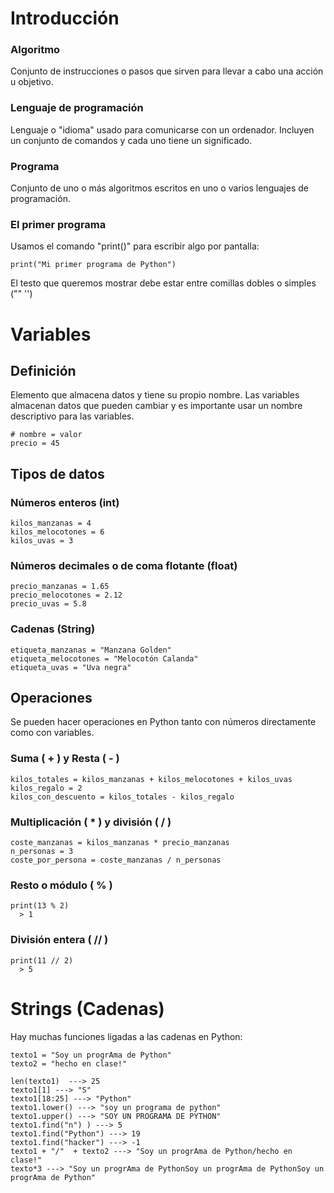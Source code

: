 # Introducción
### Algoritmo
Conjunto de instrucciones o pasos que sirven para llevar a cabo una acción u objetivo.

### Lenguaje de programación
Lenguaje o "idioma" usado para comunicarse con un ordenador. Incluyen un conjunto de comandos y cada uno tiene un significado.

### Programa
Conjunto de uno o más algoritmos escritos en uno o varios lenguajes de programación.

### El primer programa
Usamos el comando "print()" para escribir algo por pantalla:
```
print("Mi primer programa de Python")
``` 
El testo que queremos mostrar debe estar entre comillas dobles o simples (""  '')

# Variables
## Definición
Elemento que almacena datos y tiene su propio nombre. Las variables almacenan datos que pueden cambiar y es importante usar un nombre descriptivo para las variables.

```
# nombre = valor
precio = 45
```
## Tipos de datos
### Números enteros (int)
```
kilos_manzanas = 4
kilos_melocotones = 6
kilos_uvas = 3
```
### Números decimales o de coma flotante (float)
```
precio_manzanas = 1.65
precio_melocotones = 2.12
precio_uvas = 5.8
```
### Cadenas (String)
```
etiqueta_manzanas = "Manzana Golden"
etiqueta_melocotones = "Melocotón Calanda"
etiqueta_uvas = "Uva negra"
```
## Operaciones
Se pueden hacer operaciones en Python tanto con números directamente como con variables.
### Suma ( + ) y Resta ( - )
```
kilos_totales = kilos_manzanas + kilos_melocotones + kilos_uvas
kilos_regalo = 2
kilos_con_descuento = kilos_totales - kilos_regalo
```
### Multiplicación ( * ) y división ( / )
```
coste_manzanas = kilos_manzanas * precio_manzanas
n_personas = 3
coste_por_persona = coste_manzanas / n_personas
```
### Resto o módulo ( % )
```
print(13 % 2)
  > 1
```
### División entera ( // )
```
print(11 // 2)
  > 5
```
# Strings (Cadenas)
Hay muchas funciones ligadas a las cadenas en Python:
````
texto1 = "Soy un progrAma de Python"
texto2 = "hecho en clase!"

len(texto1)  ---> 25
texto1[1] ---> "S"
texto1[18:25] ---> "Python"
texto1.lower() ---> "soy un programa de python"
texto1.upper() ---> "SOY UN PROGRAMA DE PYTHON"
texto1.find("n") ) ---> 5
texto1.find("Python") ---> 19
texto1.find("hacker") ---> -1
texto1 + "/"  + texto2 ---> "Soy un progrAma de Python/hecho en clase!"
texto*3 ---> "Soy un progrAma de PythonSoy un progrAma de PythonSoy un progrAma de Python"

````

